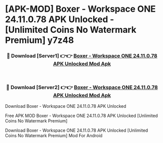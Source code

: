 # [APK-MOD] Boxer - Workspace ONE 24.11.0.78 APK Unlocked - [Unlimited Coins No Watermark Premium] y7z48



<div align="center">
<h3>🔴 Download [Server1] 👉👉 <a href="https://momento.my/?title=Boxer_-_Workspace_ONE_24.11.0.78_APK_Unlocked">Boxer - Workspace ONE 24.11.0.78 APK Unlocked Mod Apk</a></h3><br>

<h3>🔴 Download [Server2] 👉👉 <a href="https://momento.my/?title=Boxer_-_Workspace_ONE_24.11.0.78_APK_Unlocked">Boxer - Workspace ONE 24.11.0.78 APK Unlocked Mod Apk</a></h3>
</div>



Download Boxer - Workspace ONE 24.11.0.78 APK Unlocked 

Free APK MOD Boxer - Workspace ONE 24.11.0.78 APK Unlocked [Unlimited Coins No Watermark Premium]

Download Boxer - Workspace ONE 24.11.0.78 APK Unlocked [Unlimited Coins No Watermark Premium] Mod For Android
